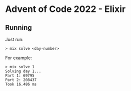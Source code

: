 # Advent of Code 2022 - Elixir

## Running

Just run:

```
> mix solve <day-number>
```

For example:

```
> mix solve 1
Solving day 1...
Part 1: 69795
Part 2: 208437
Took 16.486 ms
```

